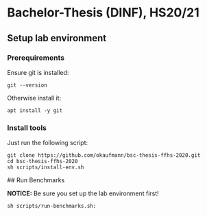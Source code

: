 Bachelor-Thesis (DINF), HS20/21
===

## Setup lab environment

### Prerequirements

Ensure git is installed:

    git --version

Otherwise install it:

    apt install -y git

### Install tools

Just run the following script:

    git clone https://github.com/okaufmann/bsc-thesis-ffhs-2020.git
    cd bsc-thesis-ffhs-2020
    sh scripts/install-env.sh

## Run Benchmarks

**NOTICE:** Be sure you set up the lab environment first!

    sh scripts/run-benchmarks.sh: